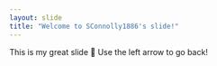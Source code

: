 ```yaml
---
layout: slide
title: "Welcome to SConnolly1886's slide!"
---
```

This is my great slide :tada:
Use the left arrow to go back!
